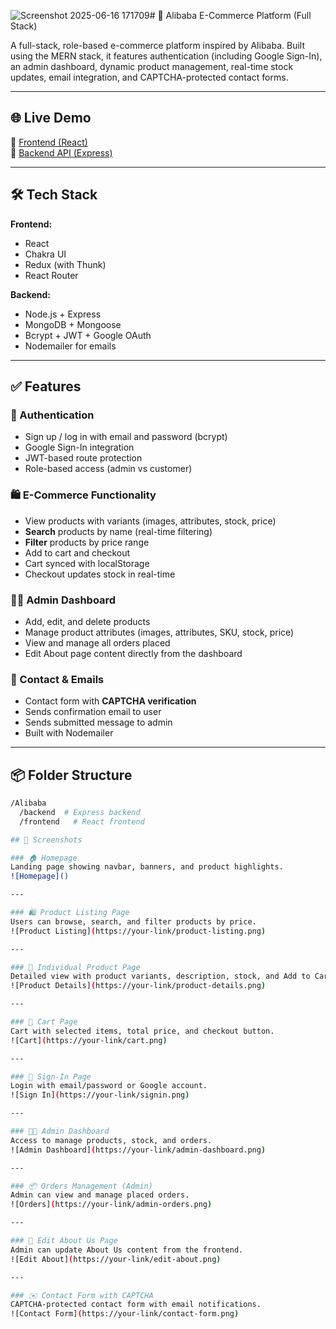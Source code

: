 ![Screenshot 2025-06-16 171709](https://github.com/user-attachments/assets/09c83ffa-3108-47ab-ad26-73ae9a2741fb)# 🛒 Alibaba E-Commerce Platform (Full Stack)

A full-stack, role-based e-commerce platform inspired by Alibaba. Built using the MERN stack, it features authentication (including Google Sign-In), an admin dashboard, dynamic product management, real-time stock updates, email integration, and CAPTCHA-protected contact forms.

---

## 🌐 Live Demo

🔗 [Frontend (React)](https://alibaba-fullstack.vercel.app/)  
🔗 [Backend API (Express)](https://alibaba-fullstack.onrender.com)

---

## 🛠️ Tech Stack

**Frontend:**
- React
- Chakra UI
- Redux (with Thunk)
- React Router

**Backend:**
- Node.js + Express
- MongoDB + Mongoose
- Bcrypt + JWT + Google OAuth
- Nodemailer for emails

---

## ✅ Features

### 👥 Authentication
- Sign up / log in with email and password (bcrypt)
- Google Sign-In integration
- JWT-based route protection
- Role-based access (admin vs customer)

### 🛍️ E-Commerce Functionality
- View products with variants (images, attributes, stock, price)
- **Search** products by name (real-time filtering)
- **Filter** products by price range
- Add to cart and checkout
- Cart synced with localStorage
- Checkout updates stock in real-time

### 🧑‍💼 Admin Dashboard
- Add, edit, and delete products
- Manage product attributes (images, attributes, SKU, stock, price)
- View and manage all orders placed
- Edit About page content directly from the dashboard

### 📧 Contact & Emails
- Contact form with **CAPTCHA verification**
- Sends confirmation email to user
- Sends submitted message to admin
- Built with Nodemailer

---

## 📦 Folder Structure
```bash
/Alibaba
  /backend  # Express backend
  /frontend   # React frontend

## 📸 Screenshots

### 🏠 Homepage  
Landing page showing navbar, banners, and product highlights.  
![Homepage]()

---

### 🛍️ Product Listing Page  
Users can browse, search, and filter products by price.  
![Product Listing](https://your-link/product-listing.png)

---

### 📄 Individual Product Page  
Detailed view with product variants, description, stock, and Add to Cart.  
![Product Details](https://your-link/product-details.png)

---

### 🛒 Cart Page  
Cart with selected items, total price, and checkout button.  
![Cart](https://your-link/cart.png)

---

### 🔐 Sign-In Page  
Login with email/password or Google account.  
![Sign In](https://your-link/signin.png)

---

### 🧑‍💼 Admin Dashboard  
Access to manage products, stock, and orders.  
![Admin Dashboard](https://your-link/admin-dashboard.png)

---

### 📦 Orders Management (Admin)  
Admin can view and manage placed orders.  
![Orders](https://your-link/admin-orders.png)

---

### 📝 Edit About Us Page  
Admin can update About Us content from the frontend.  
![Edit About](https://your-link/edit-about.png)

---

### ✉️ Contact Form with CAPTCHA  
CAPTCHA-protected contact form with email notifications.  
![Contact Form](https://your-link/contact-form.png)



